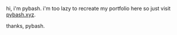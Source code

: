 hi, i'm pybash. i'm too lazy to recreate my portfolio here so just visit [pybash.xyz](https://pybash.xyz).

thanks,
pybash.
